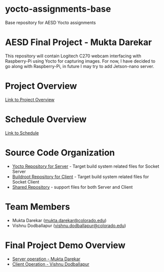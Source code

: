 # yocto-assignments-base
Base repository for AESD Yocto assignments

# AESD Final Project - Mukta Darekar
This repository will contain Logitech C270 webcam interfacing with Raspberry-Pi using Yocto for capturing images.
For now, I have decided to go along with Raspberry-Pi, in future I may try to add Jetson-nano server.

# Project Overview
[Link to Project Overview](https://github.com/cu-ecen-aeld/final-project-vido2373/wiki/Project-Overview)

# Schedule Overview
[Link to Schedule](https://github.com/cu-ecen-aeld/final-project-vido2373/wiki/Final-Project-Assignment-Schedule-Page)

# Source Code Organization
* [Yocto Repository for Server](https://github.com/cu-ecen-aeld/final-project-MuktaDarekar.git) - Target build system related files for Socket Server
* [Buildroot Repository for Client](https://github.com/cu-ecen-aeld/final-project-vido2373.git) - Target build system related files for Socket Client
* [Shared Repository](https://github.com/cu-ecen-aeld/final-project-support-vishnu-mukta.git) - support files for both Server and Client

# Team Members
* Mukta Darekar (mukta.darekar@colorado.edu)
* Vishnu Dodballapur (vishnu.dodballapur@colorado.edu)

# Final Project Demo Overview
* [Server operation - Mukta Darekar](https://github.com/cu-ecen-aeld/final-project-MuktaDarekar/wiki/AESD-final-project-Demo)
* [Client Operation - Vishnu Dodballapur](https://github.com/cu-ecen-aeld/final-project-vido2373/wiki/Vishnu's-Final-Project-Video)

